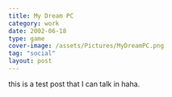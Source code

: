 ```yaml
---
title: My Dream PC
category: work
date: 2002-06-18
type: game
cover-image: /assets/Pictures/MyDreamPC.png
tag: "social"
layout: post
---
```

this is a test post that I can talk in haha.